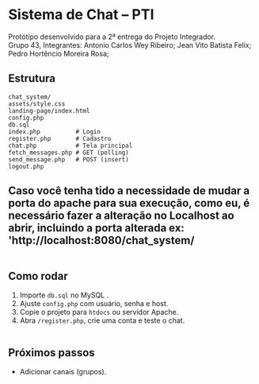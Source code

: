 # Sistema de Chat – PTI

Protótipo desenvolvido para a 2ª entrega do Projeto Integrador.  
Grupo 43, Integrantes:
Antonio Carlos Wey Ribeiro;
Jean Vito Batista Felix;
Pedro Hortêncio Moreira Rosa;



## Estrutura
```
chat_system/
assets/style.css
landing-page/index.html
config.php
db.sql
index.php          # Login
register.php       # Cadastro
chat.php           # Tela principal
fetch_messages.php # GET (polling)
send_message.php   # POST (insert)
logout.php
```
## Caso você tenha tido a necessidade de mudar a porta do apache para sua execução, como eu, é necessário fazer a alteração no Localhost ao abrir, incluindo a porta alterada ex: 'http://localhost:8080/chat_system/
```
```
## Como rodar

1. Importe `db.sql` no MySQL .
2. Ajuste `config.php` com usuário, senha e host.
3. Copie o projeto para `htdocs` ou servidor Apache.
4. Abra `/register.php`, crie uma conta e teste o chat.
```
```
## Próximos passos
* Adicionar canais (grupos).
```
